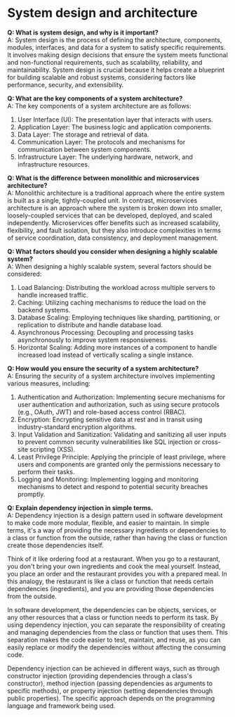 # System design and architecture
**Q: What is system design, and why is it important?**  
A: System design is the process of defining the architecture, components, modules, interfaces, and data for a system to satisfy specific requirements. It involves making design decisions that ensure the system meets functional and non-functional requirements, such as scalability, reliability, and maintainability. System design is crucial because it helps create a blueprint for building scalable and robust systems, considering factors like performance, security, and extensibility.

**Q: What are the key components of a system architecture?**  
A: The key components of a system architecture are as follows:
1. User Interface (UI): The presentation layer that interacts with users.
2. Application Layer: The business logic and application components.
3. Data Layer: The storage and retrieval of data.
4. Communication Layer: The protocols and mechanisms for communication between system components.
5. Infrastructure Layer: The underlying hardware, network, and infrastructure resources.

**Q: What is the difference between monolithic and microservices architecture?**  
A: Monolithic architecture is a traditional approach where the entire system is built as a single, tightly-coupled unit. In contrast, microservices architecture is an approach where the system is broken down into smaller, loosely-coupled services that can be developed, deployed, and scaled independently. Microservices offer benefits such as increased scalability, flexibility, and fault isolation, but they also introduce complexities in terms of service coordination, data consistency, and deployment management.

**Q: What factors should you consider when designing a highly scalable system?**  
A: When designing a highly scalable system, several factors should be considered:
1. Load Balancing: Distributing the workload across multiple servers to handle increased traffic.
2. Caching: Utilizing caching mechanisms to reduce the load on the backend systems.
3. Database Scaling: Employing techniques like sharding, partitioning, or replication to distribute and handle database load.
4. Asynchronous Processing: Decoupling and processing tasks asynchronously to improve system responsiveness.
5. Horizontal Scaling: Adding more instances of a component to handle increased load instead of vertically scaling a single instance.

**Q: How would you ensure the security of a system architecture?**  
A: Ensuring the security of a system architecture involves implementing various measures, including:
1. Authentication and Authorization: Implementing secure mechanisms for user authentication and authorization, such as using secure protocols (e.g., OAuth, JWT) and role-based access control (RBAC).
2. Encryption: Encrypting sensitive data at rest and in transit using industry-standard encryption algorithms.
3. Input Validation and Sanitization: Validating and sanitizing all user inputs to prevent common security vulnerabilities like SQL injection or cross-site scripting (XSS).
4. Least Privilege Principle: Applying the principle of least privilege, where users and components are granted only the permissions necessary to perform their tasks.
5. Logging and Monitoring: Implementing logging and monitoring mechanisms to detect and respond to potential security breaches promptly.

**Q: Explain dependency injection in simple terms.**  
A: Dependency injection is a design pattern used in software development to make code more modular, flexible, and easier to maintain. In simple terms, it's a way of providing the necessary ingredients or dependencies to a class or function from the outside, rather than having the class or function create those dependencies itself.

Think of it like ordering food at a restaurant. When you go to a restaurant, you don't bring your own ingredients and cook the meal yourself. Instead, you place an order and the restaurant provides you with a prepared meal. In this analogy, the restaurant is like a class or function that needs certain dependencies (ingredients), and you are providing those dependencies from the outside.

In software development, the dependencies can be objects, services, or any other resources that a class or function needs to perform its task. By using dependency injection, you can separate the responsibility of creating and managing dependencies from the class or function that uses them. This separation makes the code easier to test, maintain, and reuse, as you can easily replace or modify the dependencies without affecting the consuming code.

Dependency injection can be achieved in different ways, such as through constructor injection (providing dependencies through a class's constructor), method injection (passing dependencies as arguments to specific methods), or property injection (setting dependencies through public properties). The specific approach depends on the programming language and framework being used.
